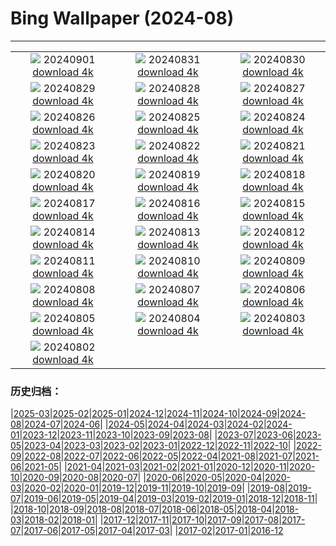 # Bing Wallpaper (2024-08)
**************
| | | |
| :----: | :----: | :----: |
| ![](https://www.bing.com/th?id=OHR.ThamesLondon_ES-ES4307363719_1920x1080.jpg) 20240901 [download 4k](https://www.bing.com/th?id=OHR.ThamesLondon_ES-ES4307363719_UHD.jpg) | ![](https://www.bing.com/th?id=OHR.DjanetAlgeria_ES-ES4121297619_1920x1080.jpg) 20240831 [download 4k](https://www.bing.com/th?id=OHR.DjanetAlgeria_ES-ES4121297619_UHD.jpg) | ![](https://www.bing.com/th?id=OHR.WhaleSharkDay_ES-ES3843560533_1920x1080.jpg) 20240830 [download 4k](https://www.bing.com/th?id=OHR.WhaleSharkDay_ES-ES3843560533_UHD.jpg) |
| ![](https://www.bing.com/th?id=OHR.CastellfollitSpain_ES-ES3608395320_1920x1080.jpg) 20240829 [download 4k](https://www.bing.com/th?id=OHR.CastellfollitSpain_ES-ES3608395320_UHD.jpg) | ![](https://www.bing.com/th?id=OHR.ParalympicsParis_ES-ES7310525546_1920x1080.jpg) 20240828 [download 4k](https://www.bing.com/th?id=OHR.ParalympicsParis_ES-ES7310525546_UHD.jpg) | ![](https://www.bing.com/th?id=OHR.YoungCaiman_ES-ES2920526153_1920x1080.jpg) 20240827 [download 4k](https://www.bing.com/th?id=OHR.YoungCaiman_ES-ES2920526153_UHD.jpg) |
| ![](https://www.bing.com/th?id=OHR.PalmyraAtoll_ES-ES2724340692_1920x1080.jpg) 20240826 [download 4k](https://www.bing.com/th?id=OHR.PalmyraAtoll_ES-ES2724340692_UHD.jpg) | ![](https://www.bing.com/th?id=OHR.VelaAmericaCupBarcelona_ES-ES7829816830_1920x1080.jpg) 20240825 [download 4k](https://www.bing.com/th?id=OHR.VelaAmericaCupBarcelona_ES-ES7829816830_UHD.jpg) | ![](https://www.bing.com/th?id=OHR.KatahdinWoods_ES-ES2494481024_1920x1080.jpg) 20240824 [download 4k](https://www.bing.com/th?id=OHR.KatahdinWoods_ES-ES2494481024_UHD.jpg) |
| ![](https://www.bing.com/th?id=OHR.PrasatPhanom_ES-ES2130106694_1920x1080.jpg) 20240823 [download 4k](https://www.bing.com/th?id=OHR.PrasatPhanom_ES-ES2130106694_UHD.jpg) | ![](https://www.bing.com/th?id=OHR.OceanCityMD_ES-ES9167700401_1920x1080.jpg) 20240822 [download 4k](https://www.bing.com/th?id=OHR.OceanCityMD_ES-ES9167700401_UHD.jpg) | ![](https://www.bing.com/th?id=OHR.NazcaBooby_ES-ES8963082511_1920x1080.jpg) 20240821 [download 4k](https://www.bing.com/th?id=OHR.NazcaBooby_ES-ES8963082511_UHD.jpg) |
| ![](https://www.bing.com/th?id=OHR.TetonSunrise_ES-ES8184610803_1920x1080.jpg) 20240820 [download 4k](https://www.bing.com/th?id=OHR.TetonSunrise_ES-ES8184610803_UHD.jpg) | ![](https://www.bing.com/th?id=OHR.RegataSanGines_ES-ES7871203072_1920x1080.jpg) 20240819 [download 4k](https://www.bing.com/th?id=OHR.RegataSanGines_ES-ES7871203072_UHD.jpg) | ![](https://www.bing.com/th?id=OHR.HuntingtonBeach_ES-ES7631067128_1920x1080.jpg) 20240818 [download 4k](https://www.bing.com/th?id=OHR.HuntingtonBeach_ES-ES7631067128_UHD.jpg) |
| ![](https://www.bing.com/th?id=OHR.SemanaGrandeBilbao_ES-ES1226526692_1920x1080.jpg) 20240817 [download 4k](https://www.bing.com/th?id=OHR.SemanaGrandeBilbao_ES-ES1226526692_UHD.jpg) | ![](https://www.bing.com/th?id=OHR.JapanRollerCoaster_ES-ES7314617149_1920x1080.jpg) 20240816 [download 4k](https://www.bing.com/th?id=OHR.JapanRollerCoaster_ES-ES7314617149_UHD.jpg) | ![](https://www.bing.com/th?id=OHR.HangCave_ES-ES4781129979_1920x1080.jpg) 20240815 [download 4k](https://www.bing.com/th?id=OHR.HangCave_ES-ES4781129979_UHD.jpg) |
| ![](https://www.bing.com/th?id=OHR.WatarrkaLizard_ES-ES4079653001_1920x1080.jpg) 20240814 [download 4k](https://www.bing.com/th?id=OHR.WatarrkaLizard_ES-ES4079653001_UHD.jpg) | ![](https://www.bing.com/th?id=OHR.DugiOtokCroatia_ES-ES3602010890_1920x1080.jpg) 20240813 [download 4k](https://www.bing.com/th?id=OHR.DugiOtokCroatia_ES-ES3602010890_UHD.jpg) | ![](https://www.bing.com/th?id=OHR.ElephantsAmboseli_ES-ES1712423219_1920x1080.jpg) 20240812 [download 4k](https://www.bing.com/th?id=OHR.ElephantsAmboseli_ES-ES1712423219_UHD.jpg) |
| ![](https://www.bing.com/th?id=OHR.TofinoVancouver_ES-ES1346437270_1920x1080.jpg) 20240811 [download 4k](https://www.bing.com/th?id=OHR.TofinoVancouver_ES-ES1346437270_UHD.jpg) | ![](https://www.bing.com/th?id=OHR.JoshuaTreeNP_ES-ES0806309217_1920x1080.jpg) 20240810 [download 4k](https://www.bing.com/th?id=OHR.JoshuaTreeNP_ES-ES0806309217_UHD.jpg) | ![](https://www.bing.com/th?id=OHR.IncaRuinPeru_ES-ES0427536842_1920x1080.jpg) 20240809 [download 4k](https://www.bing.com/th?id=OHR.IncaRuinPeru_ES-ES0427536842_UHD.jpg) |
| ![](https://www.bing.com/th?id=OHR.SpottedOwlet_ES-ES9381508477_1920x1080.jpg) 20240808 [download 4k](https://www.bing.com/th?id=OHR.SpottedOwlet_ES-ES9381508477_UHD.jpg) | ![](https://www.bing.com/th?id=OHR.MichiganLighthouse_ES-ES4793488515_1920x1080.jpg) 20240807 [download 4k](https://www.bing.com/th?id=OHR.MichiganLighthouse_ES-ES4793488515_UHD.jpg) | ![](https://www.bing.com/th?id=OHR.MolokiniHawaii_ES-ES4650038553_1920x1080.jpg) 20240806 [download 4k](https://www.bing.com/th?id=OHR.MolokiniHawaii_ES-ES4650038553_UHD.jpg) |
| ![](https://www.bing.com/th?id=OHR.HertfordshireLavender_ES-ES4413532305_1920x1080.jpg) 20240805 [download 4k](https://www.bing.com/th?id=OHR.HertfordshireLavender_ES-ES4413532305_UHD.jpg) | ![](https://www.bing.com/th?id=OHR.RomeriaVikinga_ES-ES4247544127_1920x1080.jpg) 20240804 [download 4k](https://www.bing.com/th?id=OHR.RomeriaVikinga_ES-ES4247544127_UHD.jpg) | ![](https://www.bing.com/th?id=OHR.DescensodelSella_ES-ES4018014092_1920x1080.jpg) 20240803 [download 4k](https://www.bing.com/th?id=OHR.DescensodelSella_ES-ES4018014092_UHD.jpg) |
| ![](https://www.bing.com/th?id=OHR.TrunkBay_ES-ES3941681202_1920x1080.jpg) 20240802 [download 4k](https://www.bing.com/th?id=OHR.TrunkBay_ES-ES3941681202_UHD.jpg) |  |  |

### 历史归档：

|[2025-03](2025-03/2025-03.md)|[2025-02](2025-02/2025-02.md)|[2025-01](2025-01/2025-01.md)|[2024-12](2024-12/2024-12.md)|[2024-11](2024-11/2024-11.md)|[2024-10](2024-10/2024-10.md)|[2024-09](2024-09/2024-09.md)|[2024-08](2024-08/2024-08.md)|[2024-07](2024-07/2024-07.md)|[2024-06](2024-06/2024-06.md)|
|[2024-05](2024-05/2024-05.md)|[2024-04](2024-04/2024-04.md)|[2024-03](2024-03/2024-03.md)|[2024-02](2024-02/2024-02.md)|[2024-01](2024-01/2024-01.md)|[2023-12](2023-12/2023-12.md)|[2023-11](2023-11/2023-11.md)|[2023-10](2023-10/2023-10.md)|[2023-09](2023-09/2023-09.md)|[2023-08](2023-08/2023-08.md)|
|[2023-07](2023-07/2023-07.md)|[2023-06](2023-06/2023-06.md)|[2023-05](2023-05/2023-05.md)|[2023-04](2023-04/2023-04.md)|[2023-03](2023-03/2023-03.md)|[2023-02](2023-02/2023-02.md)|[2023-01](2023-01/2023-01.md)|[2022-12](2022-12/2022-12.md)|[2022-11](2022-11/2022-11.md)|[2022-10](2022-10/2022-10.md)|
|[2022-09](2022-09/2022-09.md)|[2022-08](2022-08/2022-08.md)|[2022-07](2022-07/2022-07.md)|[2022-06](2022-06/2022-06.md)|[2022-05](2022-05/2022-05.md)|[2022-04](2022-04/2022-04.md)|[2021-08](2021-08/2021-08.md)|[2021-07](2021-07/2021-07.md)|[2021-06](2021-06/2021-06.md)|[2021-05](2021-05/2021-05.md)|
|[2021-04](2021-04/2021-04.md)|[2021-03](2021-03/2021-03.md)|[2021-02](2021-02/2021-02.md)|[2021-01](2021-01/2021-01.md)|[2020-12](2020-12/2020-12.md)|[2020-11](2020-11/2020-11.md)|[2020-10](2020-10/2020-10.md)|[2020-09](2020-09/2020-09.md)|[2020-08](2020-08/2020-08.md)|[2020-07](2020-07/2020-07.md)|
|[2020-06](2020-06/2020-06.md)|[2020-05](2020-05/2020-05.md)|[2020-04](2020-04/2020-04.md)|[2020-03](2020-03/2020-03.md)|[2020-02](2020-02/2020-02.md)|[2020-01](2020-01/2020-01.md)|[2019-12](2019-12/2019-12.md)|[2019-11](2019-11/2019-11.md)|[2019-10](2019-10/2019-10.md)|[2019-09](2019-09/2019-09.md)|
|[2019-08](2019-08/2019-08.md)|[2019-07](2019-07/2019-07.md)|[2019-06](2019-06/2019-06.md)|[2019-05](2019-05/2019-05.md)|[2019-04](2019-04/2019-04.md)|[2019-03](2019-03/2019-03.md)|[2019-02](2019-02/2019-02.md)|[2019-01](2019-01/2019-01.md)|[2018-12](2018-12/2018-12.md)|[2018-11](2018-11/2018-11.md)|
|[2018-10](2018-10/2018-10.md)|[2018-09](2018-09/2018-09.md)|[2018-08](2018-08/2018-08.md)|[2018-07](2018-07/2018-07.md)|[2018-06](2018-06/2018-06.md)|[2018-05](2018-05/2018-05.md)|[2018-04](2018-04/2018-04.md)|[2018-03](2018-03/2018-03.md)|[2018-02](2018-02/2018-02.md)|[2018-01](2018-01/2018-01.md)|
|[2017-12](2017-12/2017-12.md)|[2017-11](2017-11/2017-11.md)|[2017-10](2017-10/2017-10.md)|[2017-09](2017-09/2017-09.md)|[2017-08](2017-08/2017-08.md)|[2017-07](2017-07/2017-07.md)|[2017-06](2017-06/2017-06.md)|[2017-05](2017-05/2017-05.md)|[2017-04](2017-04/2017-04.md)|[2017-03](2017-03/2017-03.md)|
|[2017-02](2017-02/2017-02.md)|[2017-01](2017-01/2017-01.md)|[2016-12](2016-12/2016-12.md)